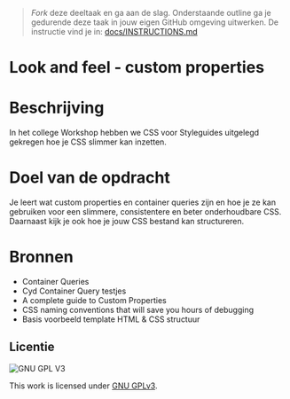 > _Fork_ deze deeltaak en ga aan de slag. 
Onderstaande outline ga je gedurende deze taak in jouw eigen GitHub omgeving uitwerken. 
De instructie vind je in: [docs/INSTRUCTIONS.md](docs/INSTRUCTIONS.md)

# Look and feel - custom properties

# Beschrijving
In het college Workshop hebben we CSS voor Styleguides uitgelegd gekregen hoe je CSS slimmer kan inzetten.

# Doel van de opdracht
Je leert wat custom properties en container queries zijn en hoe je ze kan gebruiken voor een slimmere, consistentere en beter onderhoudbare CSS. Daarnaast kijk je ook hoe je jouw CSS bestand kan structureren.

# Bronnen
* Container Queries
* Cyd Container Query testjes
* A complete guide to Custom Properties
* CSS naming conventions that will save you hours of debugging
* Basis voorbeeld template HTML & CSS structuur

## Licentie

![GNU GPL V3](https://www.gnu.org/graphics/gplv3-127x51.png)

This work is licensed under [GNU GPLv3](./LICENSE).
